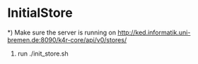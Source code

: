 # InitialStore

*) Make sure the server is running on http://ked.informatik.uni-bremen.de:8090/k4r-core/api/v0/stores/

1) run ./init_store.sh
